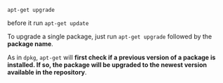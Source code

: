 
`apt-get upgrade`

before it run `apt-get update`

To upgrade a single package, just run `apt-get upgrade` followed by the **package name**.

As in `dpkg`, `apt-get` will **first check if a previous version of a package is installed. If so, the package will be upgraded to the newest version available in the repository**.


